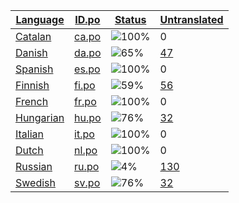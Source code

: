 <table>
  <thead>
    <tr>
      <th>
        <a href="#" id="language">Language</a>
      </th>
      <th>
        <a href="#" id="idpo">ID.po</a>
      </th>
      <th>
        <a href="#" id="status">Status</a>
      </th>
      <th>
        <a href="#" id="untranslated">Untranslated</a>
      </th>
    </tr>
  </thead>
  <tbody>
    <tr>
      <td class="language" data-value="Catalan">
        <a href="ca.md">Catalan</a>
      </td>
      <td class="idpo" data-value="ca">
        <a href="https://github.com/linuxmint/cinnamon-spices-applets/blob/master/sound150%40claudiux/files/sound150%40claudiux/po/ca.po">ca.po</a>
      </td>
      <td class="status" data-value="100">
        <img src="https://progress-bar.dev/100" alt="100%" />
      </td>
      <td class="untranslated" data-value="0">
        0
      </td>
    </tr>
    <tr>
      <td class="language" data-value="Danish">
        <a href="da.md">Danish</a>
      </td>
      <td class="idpo" data-value="da">
        <a href="https://github.com/linuxmint/cinnamon-spices-applets/blob/master/sound150%40claudiux/files/sound150%40claudiux/po/da.po">da.po</a>
      </td>
      <td class="status" data-value="65">
        <img src="https://progress-bar.dev/65" alt="65%" />
      </td>
      <td class="untranslated" data-value="47">
        <a href="../po/sound150@claudiux/_da.po">47</a>
      </td>
    </tr>
    <tr>
      <td class="language" data-value="Spanish">
        <a href="es.md">Spanish</a>
      </td>
      <td class="idpo" data-value="es">
        <a href="https://github.com/linuxmint/cinnamon-spices-applets/blob/master/sound150%40claudiux/files/sound150%40claudiux/po/es.po">es.po</a>
      </td>
      <td class="status" data-value="100">
        <img src="https://progress-bar.dev/100" alt="100%" />
      </td>
      <td class="untranslated" data-value="0">
        0
      </td>
    </tr>
    <tr>
      <td class="language" data-value="Finnish">
        <a href="fi.md">Finnish</a>
      </td>
      <td class="idpo" data-value="fi">
        <a href="https://github.com/linuxmint/cinnamon-spices-applets/blob/master/sound150%40claudiux/files/sound150%40claudiux/po/fi.po">fi.po</a>
      </td>
      <td class="status" data-value="59">
        <img src="https://progress-bar.dev/59" alt="59%" />
      </td>
      <td class="untranslated" data-value="56">
        <a href="../po/sound150@claudiux/_fi.po">56</a>
      </td>
    </tr>
    <tr>
      <td class="language" data-value="French">
        <a href="fr.md">French</a>
      </td>
      <td class="idpo" data-value="fr">
        <a href="https://github.com/linuxmint/cinnamon-spices-applets/blob/master/sound150%40claudiux/files/sound150%40claudiux/po/fr.po">fr.po</a>
      </td>
      <td class="status" data-value="100">
        <img src="https://progress-bar.dev/100" alt="100%" />
      </td>
      <td class="untranslated" data-value="0">
        0
      </td>
    </tr>
    <tr>
      <td class="language" data-value="Hungarian">
        <a href="hu.md">Hungarian</a>
      </td>
      <td class="idpo" data-value="hu">
        <a href="https://github.com/linuxmint/cinnamon-spices-applets/blob/master/sound150%40claudiux/files/sound150%40claudiux/po/hu.po">hu.po</a>
      </td>
      <td class="status" data-value="76">
        <img src="https://progress-bar.dev/76" alt="76%" />
      </td>
      <td class="untranslated" data-value="32">
        <a href="../po/sound150@claudiux/_hu.po">32</a>
      </td>
    </tr>
    <tr>
      <td class="language" data-value="Italian">
        <a href="it.md">Italian</a>
      </td>
      <td class="idpo" data-value="it">
        <a href="https://github.com/linuxmint/cinnamon-spices-applets/blob/master/sound150%40claudiux/files/sound150%40claudiux/po/it.po">it.po</a>
      </td>
      <td class="status" data-value="100">
        <img src="https://progress-bar.dev/100" alt="100%" />
      </td>
      <td class="untranslated" data-value="0">
        0
      </td>
    </tr>
    <tr>
      <td class="language" data-value="Dutch">
        <a href="nl.md">Dutch</a>
      </td>
      <td class="idpo" data-value="nl">
        <a href="https://github.com/linuxmint/cinnamon-spices-applets/blob/master/sound150%40claudiux/files/sound150%40claudiux/po/nl.po">nl.po</a>
      </td>
      <td class="status" data-value="100">
        <img src="https://progress-bar.dev/100" alt="100%" />
      </td>
      <td class="untranslated" data-value="0">
        0
      </td>
    </tr>
    <tr>
      <td class="language" data-value="Russian">
        <a href="ru.md">Russian</a>
      </td>
      <td class="idpo" data-value="ru">
        <a href="https://github.com/linuxmint/cinnamon-spices-applets/blob/master/sound150%40claudiux/files/sound150%40claudiux/po/ru.po">ru.po</a>
      </td>
      <td class="status" data-value="4">
        <img src="https://progress-bar.dev/4" alt="4%" />
      </td>
      <td class="untranslated" data-value="130">
        <a href="../po/sound150@claudiux/_ru.po">130</a>
      </td>
    </tr>
    <tr>
      <td class="language" data-value="Swedish">
        <a href="sv.md">Swedish</a>
      </td>
      <td class="idpo" data-value="sv">
        <a href="https://github.com/linuxmint/cinnamon-spices-applets/blob/master/sound150%40claudiux/files/sound150%40claudiux/po/sv.po">sv.po</a>
      </td>
      <td class="status" data-value="76">
        <img src="https://progress-bar.dev/76" alt="76%" />
      </td>
      <td class="untranslated" data-value="32">
        <a href="../po/sound150@claudiux/_sv.po">32</a>
      </td>
    </tr>
  </tbody>
</table>

